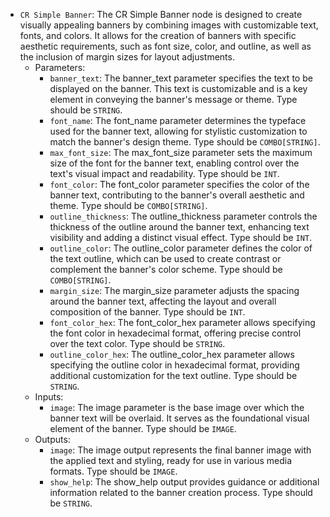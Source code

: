 - `CR Simple Banner`: The CR Simple Banner node is designed to create visually appealing banners by combining images with customizable text, fonts, and colors. It allows for the creation of banners with specific aesthetic requirements, such as font size, color, and outline, as well as the inclusion of margin sizes for layout adjustments.
    - Parameters:
        - `banner_text`: The banner_text parameter specifies the text to be displayed on the banner. This text is customizable and is a key element in conveying the banner's message or theme. Type should be `STRING`.
        - `font_name`: The font_name parameter determines the typeface used for the banner text, allowing for stylistic customization to match the banner's design theme. Type should be `COMBO[STRING]`.
        - `max_font_size`: The max_font_size parameter sets the maximum size of the font for the banner text, enabling control over the text's visual impact and readability. Type should be `INT`.
        - `font_color`: The font_color parameter specifies the color of the banner text, contributing to the banner's overall aesthetic and theme. Type should be `COMBO[STRING]`.
        - `outline_thickness`: The outline_thickness parameter controls the thickness of the outline around the banner text, enhancing text visibility and adding a distinct visual effect. Type should be `INT`.
        - `outline_color`: The outline_color parameter defines the color of the text outline, which can be used to create contrast or complement the banner's color scheme. Type should be `COMBO[STRING]`.
        - `margin_size`: The margin_size parameter adjusts the spacing around the banner text, affecting the layout and overall composition of the banner. Type should be `INT`.
        - `font_color_hex`: The font_color_hex parameter allows specifying the font color in hexadecimal format, offering precise control over the text color. Type should be `STRING`.
        - `outline_color_hex`: The outline_color_hex parameter allows specifying the outline color in hexadecimal format, providing additional customization for the text outline. Type should be `STRING`.
    - Inputs:
        - `image`: The image parameter is the base image over which the banner text will be overlaid. It serves as the foundational visual element of the banner. Type should be `IMAGE`.
    - Outputs:
        - `image`: The image output represents the final banner image with the applied text and styling, ready for use in various media formats. Type should be `IMAGE`.
        - `show_help`: The show_help output provides guidance or additional information related to the banner creation process. Type should be `STRING`.
